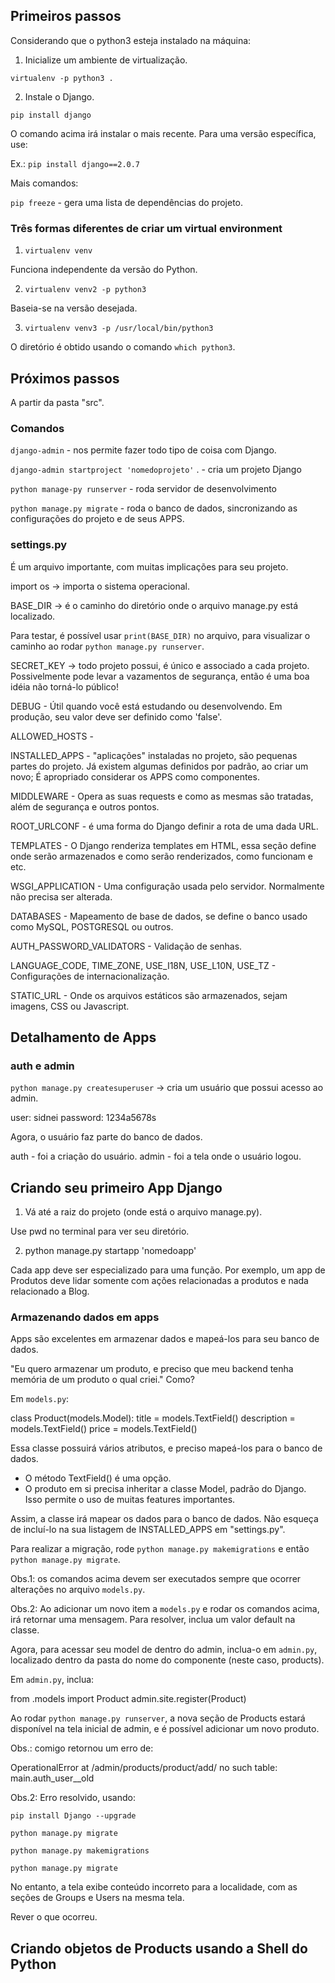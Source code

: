 ## Primeiros passos

Considerando que o python3 esteja instalado na máquina:

1) Inicialize um ambiente de virtualização.

``virtualenv -p python3 .``

2) Instale o Django.

``pip install django``

O comando acima irá instalar o mais recente. Para uma versão específica, use:

Ex.: ``pip install django==2.0.7``

Mais comandos:

``pip freeze`` - gera uma lista de dependências do projeto.

### Três formas diferentes de criar um virtual environment

1) ``virtualenv venv``

Funciona independente da versão do Python.

2) ``virtualenv venv2 -p python3``

Baseia-se na versão desejada.

3) ``virtualenv venv3 -p /usr/local/bin/python3``

O diretório é obtido usando o comando ``which python3``.

## Próximos passos

A partir da pasta "src".

### Comandos

``django-admin`` - nos permite fazer todo tipo de coisa com Django.

``django-admin startproject 'nomedoprojeto'`` . - cria um projeto Django

``python manage-py runserver`` - roda servidor de desenvolvimento

``python manage.py migrate`` - roda o banco de dados, sincronizando as configurações do 
projeto e de seus APPS.

### settings.py

É um arquivo importante, com muitas implicações para seu projeto.

import os -> importa o sistema operacional.

BASE_DIR -> é o caminho do diretório onde o arquivo manage.py está localizado.

Para testar, é possível usar ``print(BASE_DIR)`` no arquivo, para visualizar o caminho
ao rodar ``python manage.py runserver``.

SECRET_KEY -> todo projeto possui, é único e associado a cada projeto. Possivelmente pode levar
a vazamentos de segurança, então é uma boa idéia não torná-lo público!

DEBUG - Útil quando você está estudando ou desenvolvendo. Em produção, seu valor deve
ser definido como 'false'.

ALLOWED_HOSTS - 

INSTALLED_APPS - "aplicações" instaladas no projeto, são pequenas partes do projeto.
Já existem algumas definidos por padrão, ao criar um novo; É apropriado considerar os APPS como componentes.

MIDDLEWARE - Opera as suas requests e como as mesmas são tratadas, além de segurança e outros pontos.

ROOT_URLCONF - é uma forma do Django definir a rota de uma dada URL.

TEMPLATES - O Django renderiza templates em HTML, essa seção define onde serão armazenados e como serão
renderizados, como funcionam e etc.

WSGI_APPLICATION - Uma configuração usada pelo servidor. Normalmente não precisa ser alterada.

DATABASES - Mapeamento de base de dados, se define o banco usado como MySQL, POSTGRESQL ou outros.

AUTH_PASSWORD_VALIDATORS - Validação de senhas.

LANGUAGE_CODE, TIME_ZONE, USE_I18N, USE_L10N, USE_TZ - Configurações de internacionalização.

STATIC_URL - Onde os arquivos estáticos são armazenados, sejam imagens, CSS ou Javascript.

## Detalhamento de Apps

### auth e admin

``python manage.py createsuperuser`` -> cria um usuário que possui acesso ao admin.

user: sidnei
password: 1234a5678s

Agora, o usuário faz parte do banco de dados.

auth - foi a criação do usuário.
admin - foi a tela onde o usuário logou.

## Criando seu primeiro App Django

1) Vá até a raiz do projeto (onde está o arquivo manage.py).

Use pwd no terminal para ver seu diretório.

2) python manage.py startapp 'nomedoapp'

Cada app deve ser especializado para uma função. Por exemplo, um app de Produtos
deve lidar somente com ações relacionadas a produtos e nada relacionado a Blog.

### Armazenando dados em apps

Apps são excelentes em armazenar dados e mapeá-los para seu banco de dados.

"Eu quero armazenar um produto, e preciso que meu backend tenha memória de um produto 
o qual criei." Como?

Em ``models.py``:

class Product(models.Model):
    title = models.TextField()
    description = models.TextField()
    price = models.TextField()


Essa classe possuirá vários atributos, e preciso mapeá-los para o banco de dados.
- O método TextField() é uma opção.
- O produto em si precisa inheritar a classe Model, padrão do Django.
Isso permite o uso de muitas features importantes.

Assim, a classe irá mapear os dados para o banco de dados. Não esqueça de incluí-lo
na sua listagem de INSTALLED_APPS em "settings.py".

Para realizar a migração, rode ``python manage.py makemigrations`` e então
``python manage.py migrate``.

Obs.1: os comandos acima devem ser executados sempre que ocorrer alterações no arquivo
``models.py``.

Obs.2: Ao adicionar um novo item a ``models.py`` e rodar os comandos acima, irá retornar uma mensagem.
Para resolver, inclua um valor default na classe.

Agora, para acessar seu model de dentro do admin, inclua-o em ``admin.py``, localizado dentro da pasta do nome do componente (neste caso, products).

Em ``admin.py``, inclua:

from .models import Product
admin.site.register(Product)

Ao rodar ``python manage.py runserver``, a nova seção de Products estará disponível na tela inicial de admin,
e é possível adicionar um novo produto.

Obs.: comigo retornou um erro de:

OperationalError at /admin/products/product/add/
no such table: main.auth_user__old

Obs.2: Erro resolvido, usando:

``pip install Django --upgrade``

``python manage.py migrate``

``python manage.py makemigrations``

``python manage.py migrate``

No entanto, a tela exibe conteúdo incorreto para a localidade, com as seções de Groups e Users na mesma tela.

Rever o que ocorreu.

## Criando objetos de Products usando a Shell do Python

